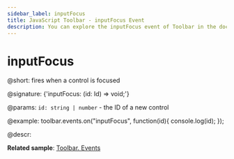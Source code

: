 ```yaml
---
sidebar_label: inputFocus
title: JavaScript Toolbar - inputFocus Event 
description: You can explore the inputFocus event of Toolbar in the documentation of the DHTMLX JavaScript UI library. Browse developer guides and API reference, try out code examples and live demos, and download a free 30-day evaluation version of DHTMLX Suite 7.
---
```


# inputFocus

@short: fires when a control is focused

@signature: {'inputFocus: (id: Id) => void;'}

@params:
`id: string | number` - the ID of a new control

@example:
toolbar.events.on("inputFocus", function(id){
    console.log(id);
});

@descr:

**Related sample**: [Toolbar. Events](https://snippet.dhtmlx.com/xvak1p5y)
